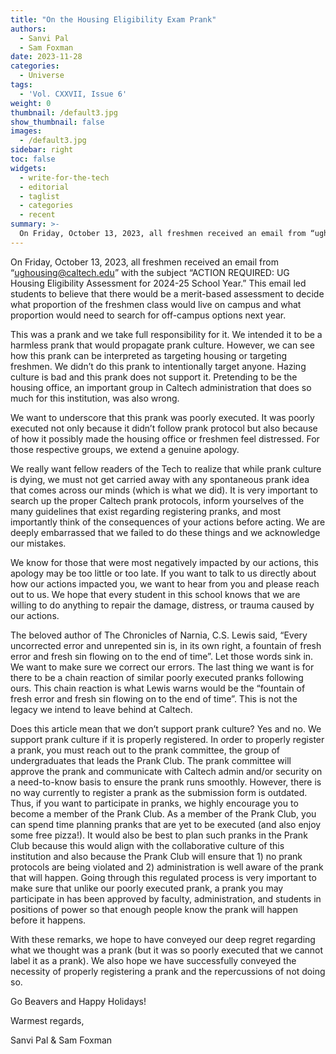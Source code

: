 ```yaml
---
title: "On the Housing Eligibility Exam Prank"
authors:
  - Sanvi Pal
  - Sam Foxman
date: 2023-11-28
categories:
  - Universe
tags:
  - 'Vol. CXXVII, Issue 6'
weight: 0
thumbnail: /default3.jpg
show_thumbnail: false
images:
  - /default3.jpg
sidebar: right
toc: false
widgets:
  - write-for-the-tech
  - editorial
  - taglist
  - categories
  - recent
summary: >-
  On Friday, October 13, 2023, all freshmen received an email from “ughousing@caltech.edu” with the subject “ACTION REQUIRED: UG Housing Eligibility Assessment for 2024-25 School Year.” This email led students to believe that there would be a merit-based assessment to decide what proportion of the freshmen class would live on campus and what proportion would need to search for off-campus options next year.
---
```



On Friday, October 13, 2023, all freshmen received an email from “ughousing@caltech.edu” with the subject “ACTION REQUIRED: UG Housing Eligibility Assessment for 2024-25 School Year.” This email led students to believe that there would be a merit-based assessment to decide what proportion of the freshmen class would live on campus and what proportion would need to search for off-campus options next year.

This was a prank and we take full responsibility for it. We intended it to be a harmless prank that would propagate prank culture. However, we can see how this prank can be interpreted as targeting housing or targeting freshmen. We didn’t do this prank to intentionally target anyone. Hazing culture is bad and this prank does not support it. Pretending to be the housing office, an important group in Caltech administration that does so much for this institution, was also wrong.

We want to underscore that this prank was poorly executed. It was poorly executed not only because it didn’t follow prank protocol but also because of how it possibly made the housing office or freshmen feel distressed. For those respective groups, we extend a genuine apology.

We really want fellow readers of the Tech to realize that while prank culture is dying, we must not get carried away with any spontaneous prank idea that comes across our minds (which is what we did). It is very important to search up the proper Caltech prank protocols, inform yourselves of the many guidelines that exist regarding registering pranks, and most importantly think of the consequences of your actions before acting. We are deeply embarrassed that we failed to do these things and we acknowledge our mistakes.

We know for those that were most negatively impacted by our actions, this apology may be too little or too late. If you want to talk to us directly about how our actions impacted you, we want to hear from you and please reach out to us. We hope that every student in this school knows that we are willing to do anything to repair the damage, distress, or trauma caused by our actions.

The beloved author of The Chronicles of Narnia, C.S. Lewis said, “Every uncorrected error and unrepented sin is, in its own right, a fountain of fresh error and fresh sin flowing on to the end of time”. Let those words sink in. We want to make sure we correct our errors. The last thing we want is for there to be a chain reaction of similar poorly executed pranks following ours. This chain reaction is what Lewis warns would be the “fountain of fresh error and fresh sin flowing on to the end of time”. This is not the legacy we intend to leave behind at Caltech.

Does this article mean that we don’t support prank culture? Yes and no. We support prank culture if it is properly registered. In order to properly register a prank, you must reach out to the prank committee, the group of undergraduates that leads the Prank Club. The prank committee will approve the prank and communicate with Caltech admin and/or security on a need-to-know basis to ensure the prank runs smoothly. However, there is no way currently to register a prank as the submission form is outdated. Thus, if you want to participate in pranks, we highly encourage you to become a member of the Prank Club. As a member of the Prank Club, you can spend time planning pranks that are yet to be executed (and also enjoy some free pizza!). It would also be best to plan such pranks in the Prank Club because this would align with the collaborative culture of this institution and also because the Prank Club will ensure that 1) no prank protocols are being violated and 2) administration is well aware of the prank that will happen. Going through this regulated process is very important to make sure that unlike our poorly executed prank, a prank you may participate in has been approved by faculty, administration, and students in positions of power so that enough people know the prank will happen before it happens.

With these remarks, we hope to have conveyed our deep regret regarding what we thought was a prank (but it was so poorly executed that we cannot label it as a prank). We also hope we have successfully conveyed the necessity of properly registering a prank and the repercussions of not doing so.

Go Beavers and Happy Holidays! 

Warmest regards,

Sanvi Pal & Sam Foxman
